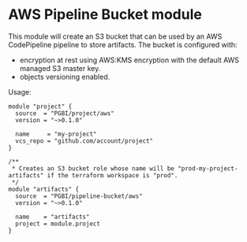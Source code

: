 # AWS Pipeline Bucket module

This module will create an S3 bucket that can be used by an AWS CodePipeline pipeline to store artifacts. The bucket is
configured with:
 * encryption at rest using AWS:KMS encryption with the default AWS managed S3 master key.
 * objects versioning enabled.

Usage:

```hcl
module "project" {
  source  = "PGBI/project/aws"
  version = "~>0.1.0"

  name     = "my-project"
  vcs_repo = "github.com/account/project"
}

/**
 * Creates an S3 bucket role whose name will be "prod-my-project-artifacts" if the terraform workspace is "prod".
 */
module "artifacts" {
  source  = "PGBI/pipeline-bucket/aws"
  version = "~>0.1.0"

  name    = "artifacts"
  project = module.project
}
```
